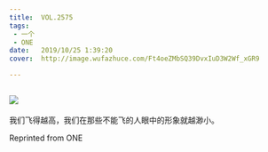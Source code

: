 ```yaml
---
title:	VOL.2575
tags:
 - 一个
 - ONE
date:	2019/10/25 1:39:20
cover:	http://image.wufazhuce.com/Ft4oeZMbSQ39DvxIuD3W2Wf_xGR9

---
```

![](http://image.wufazhuce.com/Ft4oeZMbSQ39DvxIuD3W2Wf_xGR9)
---

我们飞得越高，我们在那些不能飞的人眼中的形象就越渺小。
 
Reprinted from ONE
